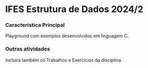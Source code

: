 # IFES Estrutura de Dados 2024/2

### Característica Principal

Playground com exemplos desenvolvidos em linguagem C.

### Outras atividades

Incluirá também os Trabalhos e Exercícios da disciplina.

